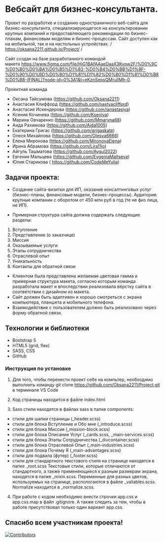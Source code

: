# Вебсайт для бизнес-консультанта.

Проект по разработке и созданию одностраничного веб-сайта для бизнес-консультанта, специализирующегося на консультировании крупных компаний и предоставляющего рекомендации по бизнес-планам, финансовым моделям и бизнес-процессам. Сайт доступен как на мобильной, так и на настольных устройствах.
/ https://oksana2211.github.io/Project/ /

Сайт создан на базе разработанного командой макета https://www.figma.com/file/HjG1BAfAAaeDaaX3Kvpw2F/%D0%9C%D0%B0%D0%BA%D0%B5%D1%82-%D0%B4%D0%BB%D1%8F-%D0%90%D0%BD%D0%B0%D1%81%D1%82%D0%B0%D1%81%D0%B8%D0%B8-(FINAL)?node-id=0%3A1&t=eKznSepsQMruIlMh-0.

Проектная команда

- Оксана Тайсумова (https://github.com/Oksana2211)
- Анастасия Клиффорд (https://github.com/nastyaclifford)
- Анастасия Искендерова (https://github.com/ianastasiya)
- Ксения Кочинева (https://github.com/Kseniva)
- Mарина Овчаренко (https://github.com/Mmaryna68)
- Аида Рахимова (https://github.com/Aida1005)
- Екатерина Григас (https://github.com/grigaskate)
- Олеся Михайлова (https://github.com/Olesya6666)
- Елена Миронова (https://github.com/MironovaElena)
- Ирина Абрамова (https://github.com/Lira11io)
- Айгуль Ташматова (https://github.com/Aygul2022)
- Евгения Мальцева (https://github.com/EvgeniaMaltseva)
- Юлия Старикова ( https://github.com/CodeMeYulia)

## Задачи проекта:

- Создание сайта-визитки для ИП, оказание консалтинговых услуг (бизнес-планы, финансовые модели, бизнес-процессы). Аудитория: крупные компании с оборотом от 450 млн руб в год (те не физ лица, не ИП).

- Примерная структура сайта должна содержать следующие разделы:

1.  Вступление
2.  Представление (о заказчице)
3.  Миссия
4.  Оказываемые услуги
5.  Этапы сотрудничества
6.  Отраслевой опыт
7.  Уникальность
8.  Контакты для обратной связи

- Клиентом была представлена желаемая цветовая гамма и примерная структура макета, согласно которым команда разработала макет и впоследствии реализовала вёрстку сайта в соответствии с дизайном из макета.
- Сайт должен быть адаптивен и хорошо смотреться с экрана компьютера, планшета и мобильного телефона.
- Взаимодействие с пользователем должно быть реализовано через форму обратной связи.

## Технологии и библиотеки

- Bootstrap 5
- HTML5 (grid, flex)
- SASS, CSS
- GitHub

### Инструкция по установке

1. Для того, чтобы перенести проект себе на компьтер, необходимо выполнить команду git clone https://github.com/Oksana2211/Project.git в терминале VS Code

2. Код страницы находится в файле index.html

3. Sass стили находятся в файлах sass в папке components:

- стили для шапки страницы (\_header.scss)
- стили для блока Вступление и Обо мне (\_introduce.scss)
- стили для блока Миссия (\_mission-block.scss)
- стили для блока Описание Услуг (\_cards.scss, \_main-services.scss)
- стили для блока Этапы Сотрудничества (\_divcontainer.scss)
- стили для блока Отраслевой Опыт (\_main-industries.scss)
- стили для блока Почему Я (\_main-advantages.scss)
- стили для подвала (футер) (\_footer.scss)
- cтили для стандартного текстового стиля на странице находятся в папке \_root.scss
  Текстовые стили, которые отличаются от стандартного, а также применяющиеся к разным размерам экрана, находятся в папке \_mixin.scss.
  Переменные для разных цветов, используемых на странице, распологаются в файле \_valiables.scss.
  Normalize находится в \_normalize.scss.

4. При работе с кодом необходимо внести строчки app.css и app.css.map в файл .gitignore. А также следить за тем, чтобы в работе присутствовал только один вариант app.css.

## Спасибо всем участникам проекта!

[![Contributors](https://contrib.rocks/image?repo=Oksana2211/Project)](https://github.com/Oksana2211/Project/graphs/contributors)
